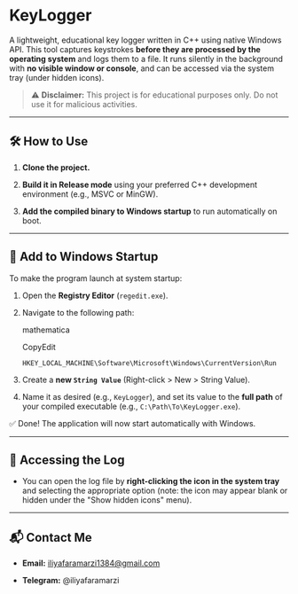 # KeyLogger

A lightweight, educational key logger written in C++ using native Windows API. This tool captures keystrokes **before they are processed by the operating system** and logs them to a file. It runs silently in the background with **no visible window or console**, and can be accessed via the system tray (under hidden icons).

> ⚠️ **Disclaimer:** This project is for educational purposes only. Do not use it for malicious activities.

---

## 🛠️ How to Use

1. **Clone the project.**

2. **Build it in Release mode** using your preferred C++ development environment (e.g., MSVC or MinGW).

3. **Add the compiled binary to Windows startup** to run automatically on boot.

---

## 🚀 Add to Windows Startup

To make the program launch at system startup:

1. Open the **Registry Editor** (`regedit.exe`).

2. Navigate to the following path:
   
   mathematica
   
   CopyEdit
   
   `HKEY_LOCAL_MACHINE\Software\Microsoft\Windows\CurrentVersion\Run`

3. Create a **new `String Value`** (Right-click > New > String Value).

4. Name it as desired (e.g., `KeyLogger`), and set its value to the **full path** of your compiled executable (e.g., `C:\Path\To\KeyLogger.exe`).

✅ Done! The application will now start automatically with Windows.

---

## 📄 Accessing the Log

- You can open the log file by **right-clicking the icon in the system tray** and selecting the appropriate option (note: the icon may appear blank or hidden under the "Show hidden icons" menu).

---

## 📬 Contact Me

- **Email:** iliyafaramarzi1384@gmail.com

- **Telegram:** @iliyafaramarzi


